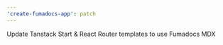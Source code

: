 ```yaml
---
'create-fumadocs-app': patch
---
```


Update Tanstack Start & React Router templates to use Fumadocs MDX
